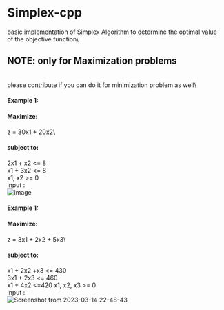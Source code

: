 # Simplex-cpp
basic implementation of Simplex Algorithm to determine the optimal value of the objective function\
## NOTE: only for Maximization problems
\
please contribute if you can do it for minimization problem as well\
#### Example 1:
#### Maximize:
z = 30x1 + 20x2\
#### subject to: 
2x1 + x2 <= 8\
x1 + 3x2 <= 8\
x1, x2 >= 0\
input :\
![image](https://user-images.githubusercontent.com/123622678/225083078-37f2aca3-9f3f-477d-aa62-a8e93be27e8b.png)
#### Example 1:
#### Maximize: 
z = 3x1 + 2x2 + 5x3\
#### subject to: 
x1 + 2x2 +x3 <= 430\
3x1 + 2x3 <= 460\
x1 + 4x2 <=420
x1, x2, x3 >= 0\
input :\
![Screenshot from 2023-03-14 22-48-43](https://user-images.githubusercontent.com/123622678/225087192-ef0511d1-c9a4-4c1a-b768-a22637dd768a.png)



